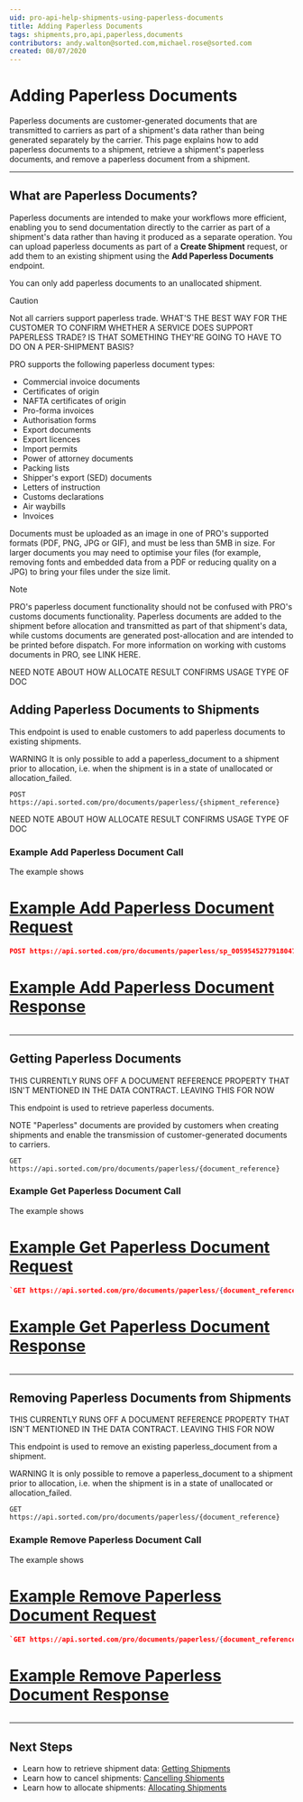 ```yaml
---
uid: pro-api-help-shipments-using-paperless-documents
title: Adding Paperless Documents
tags: shipments,pro,api,paperless,documents
contributors: andy.walton@sorted.com,michael.rose@sorted.com
created: 08/07/2020
---
```


# Adding Paperless Documents

Paperless documents are customer-generated documents that are transmitted to carriers as part of a shipment's data rather than being generated separately by the carrier. This page explains how to add paperless documents to a shipment, retrieve a shipment's paperless documents, and remove a paperless document from a shipment.

---

## What are Paperless Documents?

Paperless documents are intended to make your workflows more efficient, enabling you to send documentation directly to the carrier as part of a shipment's data rather than having it produced as a separate operation. You can upload paperless documents as part of a **Create Shipment** request, or add them to an existing shipment using the **Add Paperless Documents** endpoint. 

You can only add paperless documents to an unallocated shipment. 

> [!CAUTION]
> Not all carriers support paperless trade. <span class="highlight">WHAT'S THE BEST WAY FOR THE CUSTOMER TO CONFIRM WHETHER A SERVICE DOES SUPPORT PAPERLESS TRADE? IS THAT SOMETHING THEY'RE GOING TO HAVE TO DO ON A PER-SHIPMENT BASIS?</span>

PRO supports the following paperless document types:

* Commercial invoice documents
* Certificates of origin
* NAFTA certificates of origin
* Pro-forma invoices
* Authorisation forms
* Export documents
* Export licences
* Import permits
* Power of attorney documents
* Packing lists
* Shipper's export (SED) documents
* Letters of instruction
* Customs declarations
* Air waybills
* Invoices

Documents must be uploaded as an image in one of PRO's supported formats (PDF, PNG, JPG or GIF), and must be less than 5MB in size. For larger documents you may need to optimise your files (for example, removing fonts and embedded data from a PDF or reducing quality on a JPG) to bring your files under the size limit.

> [!NOTE]
> PRO's paperless document functionality should not be confused with PRO's customs documents functionality. Paperless documents are added to the shipment before allocation and transmitted as part of that shipment's data, while customs documents are generated post-allocation and are intended to be printed before dispatch. For more information on working with customs documents in PRO, see LINK HERE. 

<span class="highlight">NEED NOTE ABOUT HOW ALLOCATE RESULT CONFIRMS USAGE TYPE OF DOC</span>

## Adding Paperless Documents to Shipments



This endpoint is used to enable customers to add paperless documents to existing shipments.

WARNING
It is only possible to add a paperless_document to a shipment prior to allocation, i.e. when the shipment is in a state of unallocated or allocation_failed.

`POST https://api.sorted.com/pro/documents/paperless/{shipment_reference}`

<span class="highlight">NEED NOTE ABOUT HOW ALLOCATE RESULT CONFIRMS USAGE TYPE OF DOC</span>


### Example Add Paperless Document Call

The example shows

# [Example Add Paperless Document Request](#tab/example-add-paperless-document-request)

```json
POST https://api.sorted.com/pro/documents/paperless/sp_00595452779180472847666078547968
```

# [Example Add Paperless Document Response](#tab/example-add-paperless-document-response)

```json

```
---

## Getting Paperless Documents

<span class="highlight">THIS CURRENTLY RUNS OFF A DOCUMENT REFERENCE PROPERTY THAT ISN'T MENTIONED IN THE DATA CONTRACT. LEAVING THIS FOR NOW</span>

This endpoint is used to retrieve paperless documents.

NOTE
"Paperless" documents are provided by customers when creating shipments and enable the transmission of customer-generated documents to carriers.

`GET https://api.sorted.com/pro/documents/paperless/{document_reference}`

### Example Get Paperless Document Call

The example shows

# [Example Get Paperless Document Request](#tab/example-get-paperless-document-request)

```json
`GET https://api.sorted.com/pro/documents/paperless/{document_reference}`
```


# [Example Get Paperless Document Response](#tab/example-get-paperless-document-response)

```json

```
---



## Removing Paperless Documents from Shipments

<span class="highlight">THIS CURRENTLY RUNS OFF A DOCUMENT REFERENCE PROPERTY THAT ISN'T MENTIONED IN THE DATA CONTRACT. LEAVING THIS FOR NOW</span>

This endpoint is used to remove an existing paperless_document from a shipment.

WARNING
It is only possible to remove a paperless_document to a shipment prior to allocation, i.e. when the shipment is in a state of unallocated or allocation_failed.

`GET https://api.sorted.com/pro/documents/paperless/{document_reference}`

### Example Remove Paperless Document Call

The example shows

# [Example Remove Paperless Document Request](#tab/example-remove-paperless-document-request)

```json
`GET https://api.sorted.com/pro/documents/paperless/{document_reference}`
```


# [Example Remove Paperless Document Response](#tab/example-remove-paperless-document-response)

```json

```
---



## Next Steps

* Learn how to retrieve shipment data: [Getting Shipments](/pro/api/shipments/getting_shipments.html)
* Learn how to cancel shipments: [Cancelling Shipments](/pro/api/shipments/cancelling_shipments.html)
* Learn how to allocate shipments: [Allocating Shipments](/pro/api/shipments/allocating_shipments.html)